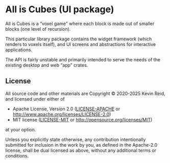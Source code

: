 All is Cubes (UI package)
=========================

All is Cubes is a “voxel game” where each block is made out of smaller blocks (one level of recursion).

This particular library package contains the widget framework (which renders to voxels itself), and UI screens and abstractions for interactive applications.

The API is fairly unstable and primarily intended to serve the needs of the existing desktop and web “app” crates.

License
-------

All source code and other materials are Copyright © 2020-2025 Kevin Reid, and licensed under either of

 * Apache License, Version 2.0
   ([LICENSE-APACHE](LICENSE-APACHE) or http://www.apache.org/licenses/LICENSE-2.0)
 * MIT license
   ([LICENSE-MIT](LICENSE-MIT) or http://opensource.org/licenses/MIT)

at your option. 

Unless you explicitly state otherwise, any contribution intentionally submitted
for inclusion in the work by you, as defined in the Apache-2.0 license, shall be
dual licensed as above, without any additional terms or conditions.
